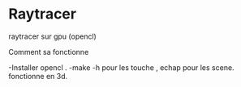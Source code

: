 # Raytracer
raytracer sur gpu (opencl)

Comment sa fonctionne

-Installer opencl .
-make
-h pour les touche , echap pour les scene.
fonctionne en 3d.

